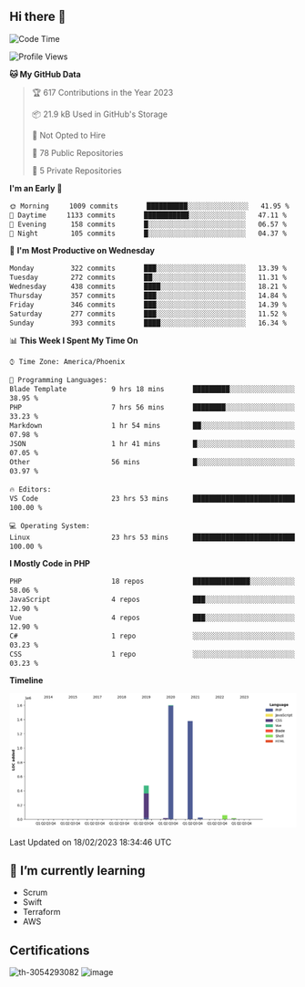 ## Hi there 👋

<!--START_SECTION:waka-->
![Code Time](http://img.shields.io/badge/Code%20Time-8%2C033%20hrs%2044%20mins-blue)

![Profile Views](http://img.shields.io/badge/Profile%20Views-0-blue)

**🐱 My GitHub Data** 

> 🏆 617 Contributions in the Year 2023
 > 
> 📦 21.9 kB Used in GitHub's Storage 
 > 
> 🚫 Not Opted to Hire
 > 
> 📜 78 Public Repositories 
 > 
> 🔑 5 Private Repositories  
 > 
**I'm an Early 🐤** 

```text
🌞 Morning     1009 commits       ██████████░░░░░░░░░░░░░░░   41.95 % 
🌆 Daytime     1133 commits       ███████████░░░░░░░░░░░░░░   47.11 % 
🌃 Evening      158 commits       █░░░░░░░░░░░░░░░░░░░░░░░░   06.57 % 
🌙 Night        105 commits       █░░░░░░░░░░░░░░░░░░░░░░░░   04.37 % 

```
📅 **I'm Most Productive on Wednesday** 

```text
Monday         322 commits       ███░░░░░░░░░░░░░░░░░░░░░░   13.39 % 
Tuesday        272 commits       ██░░░░░░░░░░░░░░░░░░░░░░░   11.31 % 
Wednesday      438 commits       ████░░░░░░░░░░░░░░░░░░░░░   18.21 % 
Thursday       357 commits       ███░░░░░░░░░░░░░░░░░░░░░░   14.84 % 
Friday         346 commits       ███░░░░░░░░░░░░░░░░░░░░░░   14.39 % 
Saturday       277 commits       ███░░░░░░░░░░░░░░░░░░░░░░   11.52 % 
Sunday         393 commits       ████░░░░░░░░░░░░░░░░░░░░░   16.34 % 

```


📊 **This Week I Spent My Time On** 

```text
⌚︎ Time Zone: America/Phoenix

💬 Programming Languages: 
Blade Template           9 hrs 18 mins       █████████░░░░░░░░░░░░░░░░   38.95 % 
PHP                      7 hrs 56 mins       ████████░░░░░░░░░░░░░░░░░   33.23 % 
Markdown                 1 hr 54 mins        ██░░░░░░░░░░░░░░░░░░░░░░░   07.98 % 
JSON                     1 hr 41 mins        █░░░░░░░░░░░░░░░░░░░░░░░░   07.05 % 
Other                    56 mins             █░░░░░░░░░░░░░░░░░░░░░░░░   03.97 % 

🔥 Editors: 
VS Code                  23 hrs 53 mins      █████████████████████████   100.00 % 

💻 Operating System: 
Linux                    23 hrs 53 mins      █████████████████████████   100.00 % 

```

**I Mostly Code in PHP** 

```text
PHP                      18 repos            ██████████████░░░░░░░░░░░   58.06 % 
JavaScript               4 repos             ███░░░░░░░░░░░░░░░░░░░░░░   12.90 % 
Vue                      4 repos             ███░░░░░░░░░░░░░░░░░░░░░░   12.90 % 
C#                       1 repo              ░░░░░░░░░░░░░░░░░░░░░░░░░   03.23 % 
CSS                      1 repo              ░░░░░░░░░░░░░░░░░░░░░░░░░   03.23 % 

```


**Timeline**

![Chart not found](https://raw.githubusercontent.com/mikebronner/mikebronner/master/charts/bar_graph.png) 


 Last Updated on 18/02/2023 18:34:46 UTC
<!--END_SECTION:waka-->

<!--
**mikebronner/mikebronner** is a ✨ _special_ ✨ repository because its `README.md` (this file) appears on your GitHub profile.

Here are some ideas to get you started:

- 🔭 I’m currently working on ...
- 🌱 I’m currently learning ...
- 👯 I’m looking to collaborate on ...
- 🤔 I’m looking for help with ...
- 💬 Ask me about ...
- 📫 How to reach me: ...
- 😄 Pronouns: ...
- ⚡ Fun fact: ...
-->

## 🌱 I’m currently learning

- Scrum
- Swift
- Terraform
- AWS

## Certifications

![th-3054293082](https://user-images.githubusercontent.com/1791050/208267034-c5006f82-ae89-41eb-9478-7106c5aba070.jpg)          ![image](https://user-images.githubusercontent.com/1791050/208267032-13c8c426-f627-448d-b23e-e3dd74b6712a.png)

